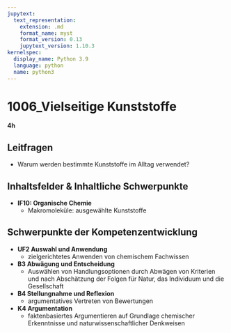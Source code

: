 ```yaml
---
jupytext:
  text_representation:
    extension: .md
    format_name: myst
    format_version: 0.13
    jupytext_version: 1.10.3
kernelspec:
  display_name: Python 3.9
  language: python
  name: python3
---
```


# 1006_Vielseitige Kunststoffe

**4h**

## Leitfragen

- Warum werden bestimmte Kunststoffe im Alltag verwendet?

## Inhaltsfelder & Inhaltliche Schwerpunkte

- **IF10: Organische Chemie**
  - Makromoleküle: ausgewählte Kunststoffe

## Schwerpunkte der Kompetenzentwicklung

- **UF2 Auswahl und Anwendung**
  - zielgerichtetes Anwenden von chemischem Fachwissen
- **B3 Abwägung und Entscheidung**
  - Auswählen von Handlungs­optionen durch Abwägen von Kriterien und nach Abschätzung der Folgen für Natur, das Individuum und die Gesellschaft
- **B4 Stellungnahme und Reflexion**
  - argumentatives Vertreten von Bewertungen
- **K4 Argumentation**
  - faktenbasiertes Argumen­tieren auf Grundlage chemi­scher Erkenntnisse und natur­wissenschaftlicher Denk­weisen

